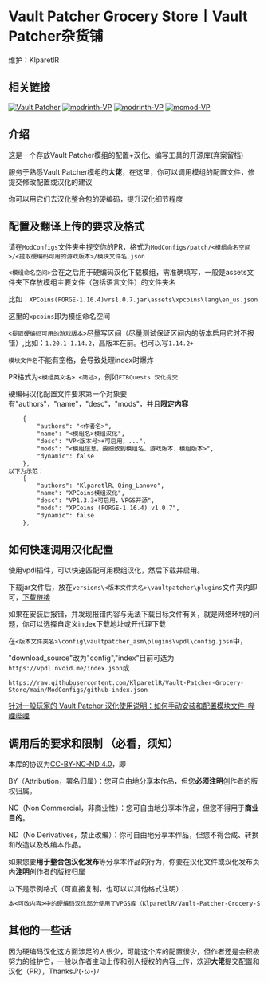 # **Vault Patcher Grocery Store丨Vault Patcher杂货铺**

维护：KlparetlR

## 相关链接

[![Vault Patcher](https://img.shields.io/badge/github-Vault%20Patcher-blue)](https://github.com/3093FengMing/VaultPatcher)
[![modrinth-VP](https://img.shields.io/badge/modrinth-Vault%20Patcher-green)](https://modrinth.com/mod/vault-patcher/versions)
[![modrinth-VP](https://img.shields.io/badge/curseforge-Vault%20Patcher-orange)](https://www.curseforge.com/minecraft/mc-mods/vault-patcher)
[![mcmod-VP](https://img.shields.io/badge/mcmod-Vault%20Patcher-blue)](https://www.mcmod.cn/class/8765.html)

## 介绍

这是一个存放Vault Patcher模组的配置+汉化、编写工具的开源库(弃案留档)

服务于熟悉Vault Patcher模组的**大佬**，在这里，你可以调用模组的配置文件，修提交修改配置或汉化的建议

你可以用它们去汉化整合包的硬编码，提升汉化细节程度

## 配置及翻译上传的要求及格式

请在`ModConfigs`文件夹中提交你的PR，格式为`ModConfigs/patch/<模组命名空间>/<提取硬编码可用的游戏版本>/模块文件名.json`

`<模组命名空间>`会在之后用于硬编码汉化下载模组，需准确填写，一般是assets文件夹下存放模组主要文件（包括语言文件）的文件夹名

比如：`XPCoins(FORGE-1.16.4)vrs1.0.7.jar\assets\xpcoins\lang\en_us.json`

这里的`xpcoins`即为模组命名空间

`<提取硬编码可用的游戏版本>`尽量写区间（尽量测试保证区间内的版本启用它时不报错）,比如：`1.20.1-1.14.2`，高版本在前。也可以写`1.14.2+`

`模块文件名`不能有空格，会导致处理index时爆炸

PR格式为`<模组英文名> <简述>`，例如`FTBQuests 汉化提交`

硬编码汉化配置文件要求第一个对象要有"authors"，"name"，"desc"，"mods"，并且**限定内容**
```txt
    {
        "authors": "<作者名>",
        "name": "<模组名>模组汉化",
        "desc": "VP<版本号>+可启用，...",
        "mods": "<模组信息，要细致到模组名、游戏版本、模组版本>",
        "dynamic": false
    },
以下为示范：
    {
        "authors": "KlparetlR、Qing_Lanovo",
        "name": "XPCoins模组汉化",
        "desc": "VP1.3.3+可启用，VPGS开源",
        "mods": "XPCoins (FORGE-1.16.4) v1.0.7",
        "dynamic": false
    },
```

## 如何快速调用汉化配置

使用vpdl插件，可以快速匹配可用模组汉化，然后下载并启用。

下载jar文件后，放在`versions\<版本文件夹名>\vaultpatcher\plugins`文件夹内即可，[下载链接](https://github.com/3093FengMing/VaultPatcherDownloader/releases/)

如果在安装后报错，并发现报错内容与无法下载目标文件有关，就是网络环境的问题，你可以选择自定义index下载地址或开代理下载

在`<版本文件夹名>\config\vaultpatcher_asm\plugins\vpdl\config.josn`中，

"download_source"改为"config","index"目前可选为`https://vpdl.nvoid.me/index.json`或

`https://raw.githubusercontent.com/KlparetlR/Vault-Patcher-Grocery-Store/main/ModConfigs/github-index.json`

[针对一般玩家的 Vault Patcher 汉化使用说明：如何手动安装和配置模块文件-哔哩哔哩](https://b23.tv/Pfpm2BQ)

## 调用后的要求和限制 **（必看，须知）**

本库的协议为[CC-BY-NC-ND 4.0](https://github.com/KlparetlR/Vault-Patcher-Grocery-Store/blob/main/LICENSE.txt)，即

BY（Attribution，署名归属）：您可自由地分享本作品，但您**必须注明**创作者的版权归属。

NC（Non Commercial，非商业性）：您可自由地分享本作品，但您不得用于**商业目的**。

ND（No Derivatives，禁止改编）：你可自由地分享本作品，但您不得合成、转换和改造以及改编本作品。

如果您要**用于整合包汉化发布**等分享本作品的行为，你要在汉化文件或汉化发布页内**注明**创作者的版权归属

以下是示例格式（可直接复制，也可以以其他格式注明）：
```txt
本<可改内容>中的硬编码汉化部分使用了VPGS库（KlparetlR/Vault-Patcher-Grocery-Store）提供的内容
```

## 其他的一些话

因为硬编码汉化这方面涉足的人很少，可能这个库的配置很少，但作者还是会积极努力的维护它，一般以作者主动上传和别人授权的内容上传，欢迎**大佬**提交配置和汉化（PR），Thanks♪(･ω･)ﾉ
